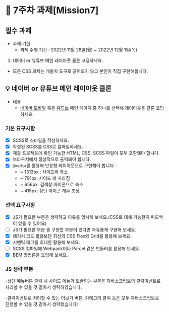 # 📌 7주차 과제[Mission7]

## 필수 과제

- 과제 기한
  - 과제 수행 기간 : 2022년 11월 28일(월) ~ 2022년 12월 1일(목)

1.  네이버 or 유튜브 메인 레이아웃 클론 코딩하세요.

- 모든 CSS 과제는 개발자 도구로 긁어오지 않고 본인이 직접 구현해봅니다.

## 💡 네이버 or 유튜브 메인 레이아웃 클론

- 내용
  - [네이버 모바일](https://m.naver.com/) 혹은 [유튜브](https://www.youtube.com) 메인 페이지 중 하나를 선택해 레이아웃을 클론 코딩하세요.

### 기본 요구사항

- [x] SCSS로 스타일을 작성하세요.
- [x] 작성된 SCSS를 CSS로 컴파일하세요.
- [x] 제출 프로젝트에 확인 가능한 HTML, CSS, SCSS 파일이 모두 포함돼야 합니다.
- [x] 브라우저에서 정상적으로 출력돼야 합니다.
- [x] `@media`를 활용해 반응형 레이아웃으로 구현해야 합니다.
  - ~ 1313px : 사이드바 축소
  - ~ 791px: 사이드 바 사라짐
  - ~ 656px: 검색창 아이콘으로 축소
  - ~ 415px: 상단 아이콘 개수 조정

### 선택 요구사항

- [x] JS가 필요한 부분은 생략하고 이유를 명시해 보세요.(CSS로 대체 가능한지 피드백이 있을 수 있어요)
- [ ] JS가 필요한 부분 중 구현할 부분이 있다면 자유롭게 구현해 보세요.
- [x] 레거시 코드 활용보단 최신의 CSS Flex와 Grid를 활용해 보세요.
- [x] 시멘틱 태그를 최대한 활용해 보세요.
- [ ] SCSS 컴파일에 Webpack이나 Parcel 같은 번들러를 활용해 보세요.
- [x] BEM 방법론을 도입해 보세요.

### JS 생략 부분

-상단 메뉴버튼 클릭 시 사이드 메뉴가 토글되는 부분은 자바스크립트의 클릭이벤트로 처리할 수 있을 것 같아서 생략하였습니다.

-클릭이벤트로 처리할 수 있는 더보기 버튼, 카테고리 클릭 등은 모두 자바스크립트로 진행할 수 있을 것 같아서 생략했습니다!

